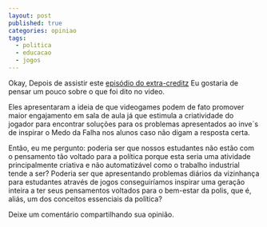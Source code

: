 ```yaml
---
layout: post
published: true
categories: opiniao
tags: 
  - politica
  - educacao
  - jogos
---
```



Okay, Depois de assistir este [ episódio do extra-creditz](http://youtu.be/JWyPLNi8rD8) Eu gostaria de pensar um pouco sobre o que foi dito no video.

Eles apresentaram a ideia de que videogames podem de fato promover maior engajamento em sala de aula já que estimula a criatividade do jogador para encontrar soluções para os problemas apresentados ao inve´s de inspirar o Medo da Falha nos alunos caso não digam a resposta certa.

<!--more-->

Então, eu me pergunto: poderia ser que nossos estudantes não estão com o pensamento tão voltado para a política porque esta seria uma atividade principalmente criativa e não automatizável como o trabalho industrial tende a ser? Poderia ser que apresentando problemas diários da vizinhança para estudantes através de jogos conseguiríamos inspirar uma geração inteira a ter seus pensamentos voltados para o bem-estar da polis, que é, aliás, um dos conceitos essenciais da política?

Deixe um comentário compartilhando sua opinião.
